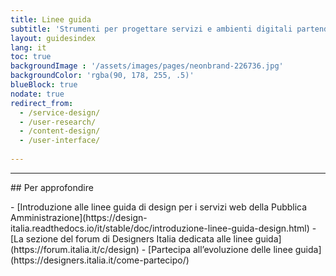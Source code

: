 ```yaml
---
title: Linee guida
subtitle: 'Strumenti per progettare servizi e ambienti digitali partendo dalle effettive esigenze degli utenti.<br><a target="_blank" class="u-color-teal-50" href="https://design-italia.readthedocs.io/it/stable/doc/introduzione-linee-guida-design.html">Vai alla intro</a>'
layout: guidesindex
lang: it
toc: true
backgroundImage : '/assets/images/pages/neonbrand-226736.jpg'
backgroundColor: 'rgba(90, 178, 255, .5)'
blueBlock: true
nodate: true
redirect_from:
  - /service-design/
  - /user-research/
  - /content-design/
  - /user-interface/
  
---
```


<hr class="u-border-left-none u-border-right-none u-border-bottom-xxs u-border-top-none u-color-grey-30 u-margin-bottom-xl" >
## Per approfondire
<p></p>
- [Introduzione alle linee guida di design per i servizi web della Pubblica Amministrazione](https://design-italia.readthedocs.io/it/stable/doc/introduzione-linee-guida-design.html)
- [La sezione del forum di Designers Italia dedicata alle linee guida](https://forum.italia.it/c/design)
- [Partecipa all’evoluzione delle linee guida](https://designers.italia.it/come-partecipo/)
